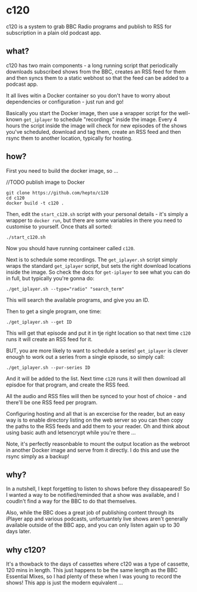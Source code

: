 # c120

c120 is a system to grab BBC Radio programs and publish to RSS for subscription in a plain old podcast app.

## what?

c120 has two main components - a long running script that periodically downloads subscribed shows from the BBC, creates an RSS feed for them and then syncs them to a static webhost so that the feed can be added to a podcast app.

It all lives witin a Docker container so you don't have to worry about dependencies or configuration - just run and go!

Basically you start the Docker image, then use a wrapper script for the well-known `get_iplayer` to schedule "recordings" inside the image.  Every 4 hours the script inside the image will check for new episodes of the shows you've scheduled, download and tag them, create an RSS feed and then rsync them to another location, typically for hosting.

## how?

First you need to build the docker image, so ...

//TODO publish image to Docker

```
git clone https://github.com/hepto/c120
cd c120
docker build -t c120 .
```

Then, edit the `start_c120.sh` script with your personal details - it's simply a wrapper to `docker run`, but there are some variables in there you need to customise to yourself.  Once thats all sorted:

```
./start_c120.sh
```

Now you should have running containeer called `c120`.

Next is to schedule some recordings.  The `get_iplayer.sh` script simply wraps the standard `get_iplayer` script, but sets the right download locations inside the image.  So check the docs for `get-iplayer` to see what you can do in full, but typically you're gonna do:

```
./get_iplayer.sh --type="radio" "search_term"
```

This will search the available programs, and give you an ID.

Then to get a single program, one time:

```
./get_iplayer.sh --get ID
```

This will get that episode and put it in tje right location so that next time `c120` runs it will create an RSS feed for it.

BUT, you are more likely to want to schedule a series!  `get_iplayer` is clever enough to work out a series from a single episode, so simply call:

```
./get_iplayer.sh --pvr-series ID
```

And it will be added to the list.  Next time `c120` runs it will then download all episdoe for that program, and create the RSS feed.

All the audio and RSS files will then be synced to your host of choice - and there'll be one RSS feed per program.

Configuring hosting and all that is an excercise for the reader, but an easy way is to enable directory listing on the web server so you can then copy the paths to the RSS feeds and add them to your reader. Oh and think about using basic auth and letsencrypt while you're there ...

Note, it's perfectly reasonbable to mount the output location as the webroot in another Docker image and serve from it directly.  I do this and use the rsync simply as a backup!

## why?

In a nutshell, I kept forgetting to listen to shows before they dissapeared!  So I wanted a way to be notified/reminded that a show was available, and I coudln't find a way for the BBC to do that themselves.

Also, while the BBC does a great job of publishing content through its iPlayer app and various podcasts, unfortuantely live shows aren't generally available outside of the BBC app, and you can only listen again up to 30 days later.

## why c120?

It's a thowback to the days of cassettes where c120 was a type of cassette, 120 mins in length.  This just happens to be the same length as the BBC Essential Mixes, so I had plenty of these when I was young to record the shows!  This app is just the modern equivalent ...
